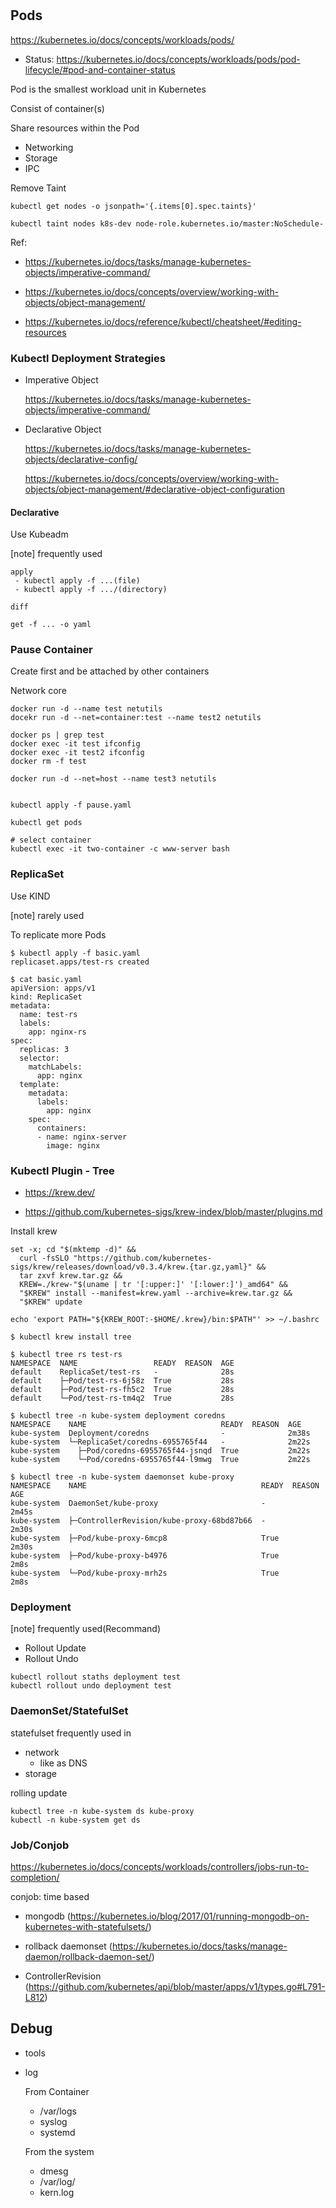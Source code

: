 #
## Pods
https://kubernetes.io/docs/concepts/workloads/pods/

- Status: https://kubernetes.io/docs/concepts/workloads/pods/pod-lifecycle/#pod-and-container-status


Pod is the smallest workload unit in Kubernetes

Consist of container(s)

Share resources within the Pod
  - Networking
  - Storage
  - IPC


Remove Taint

```
kubectl get nodes -o jsonpath='{.items[0].spec.taints}'

kubectl taint nodes k8s-dev node-role.kubernetes.io/master:NoSchedule-
```

Ref:
- https://kubernetes.io/docs/tasks/manage-kubernetes-objects/imperative-command/

- https://kubernetes.io/docs/concepts/overview/working-with-objects/object-management/

- https://kubernetes.io/docs/reference/kubectl/cheatsheet/#editing-resources


### Kubectl Deployment Strategies 
- Imperative Object
    
    https://kubernetes.io/docs/tasks/manage-kubernetes-objects/imperative-command/

- Declarative Object
    
    https://kubernetes.io/docs/tasks/manage-kubernetes-objects/declarative-config/

    https://kubernetes.io/docs/concepts/overview/working-with-objects/object-management/#declarative-object-configuration

#### Declarative
Use Kubeadm

[note] frequently used

```
apply
 - kubectl apply -f ...(file)
 - kubectl apply -f .../(directory)

diff

get -f ... -o yaml 
```

### Pause Container
Create first and be attached by other containers

Network core 

```
docker run -d --name test netutils
docekr run -d --net=container:test --name test2 netutils

docker ps | grep test
docker exec -it test ifconfig
docker exec -it test2 ifconfig
docker rm -f test

docker run -d --net=host --name test3 netutils


kubectl apply -f pause.yaml

kubectl get pods

# select container
kubectl exec -it two-container -c www-server bash
```

### ReplicaSet
Use KIND

[note] rarely used

To replicate more Pods

```
$ kubectl apply -f basic.yaml
replicaset.apps/test-rs created

$ cat basic.yaml
apiVersion: apps/v1
kind: ReplicaSet
metadata:
  name: test-rs
  labels:
    app: nginx-rs
spec:
  replicas: 3
  selector:
    matchLabels:
      app: nginx
  template:
    metadata:
      labels:
        app: nginx
    spec:
      containers:
      - name: nginx-server
        image: nginx
```

### Kubectl Plugin - Tree
- https://krew.dev/

- https://github.com/kubernetes-sigs/krew-index/blob/master/plugins.md

Install krew

```
set -x; cd "$(mktemp -d)" &&
  curl -fsSLO "https://github.com/kubernetes-sigs/krew/releases/download/v0.3.4/krew.{tar.gz,yaml}" &&
  tar zxvf krew.tar.gz &&
  KREW=./krew-"$(uname | tr '[:upper:]' '[:lower:]')_amd64" &&
  "$KREW" install --manifest=krew.yaml --archive=krew.tar.gz &&
  "$KREW" update 

echo 'export PATH="${KREW_ROOT:-$HOME/.krew}/bin:$PATH"' >> ~/.bashrc
```

```
$ kubectl krew install tree

$ kubectl tree rs test-rs
NAMESPACE  NAME                 READY  REASON  AGE
default    ReplicaSet/test-rs   -              28s
default    ├─Pod/test-rs-6j58z  True           28s
default    ├─Pod/test-rs-fh5c2  True           28s
default    └─Pod/test-rs-tm4q2  True           28s

$ kubectl tree -n kube-system deployment coredns
NAMESPACE    NAME                              READY  REASON  AGE
kube-system  Deployment/coredns                -              2m38s
kube-system  └─ReplicaSet/coredns-6955765f44   -              2m22s
kube-system    ├─Pod/coredns-6955765f44-jsnqd  True           2m22s
kube-system    └─Pod/coredns-6955765f44-l9mwg  True           2m22s

$ kubectl tree -n kube-system daemonset kube-proxy
NAMESPACE    NAME                                       READY  REASON  AGE
kube-system  DaemonSet/kube-proxy                       -              2m45s
kube-system  ├─ControllerRevision/kube-proxy-68bd87b66  -              2m30s
kube-system  ├─Pod/kube-proxy-6mcp8                     True           2m30s
kube-system  ├─Pod/kube-proxy-b4976                     True           2m8s
kube-system  └─Pod/kube-proxy-mrh2s                     True           2m8s
```

### Deployment

[note] frequently used(Recommand)

- Rollout Update
- Rollout Undo

```
kubectl rollout staths deployment test
kubectl rollout undo deployment test
```

### DaemonSet/StatefulSet

statefulset frequently used in  
  - network 
    - like as DNS
  - storage

rolling update

```
kubectl tree -n kube-system ds kube-proxy
kubectl -n kube-system get ds
```

### Job/Conjob
https://kubernetes.io/docs/concepts/workloads/controllers/jobs-run-to-completion/

conjob: time based

- mongodb (https://kubernetes.io/blog/2017/01/running-mongodb-on-kubernetes-with-statefulsets/)

- rollback daemonset (https://kubernetes.io/docs/tasks/manage-daemon/rollback-daemon-set/)

- ControllerRevision (https://github.com/kubernetes/api/blob/master/apps/v1/types.go#L791-L812)


 ## Debug
 - tools
 - log

    From Container
    - /var/logs
    - syslog
    - systemd

    From the system
    - dmesg
    - /var/log/
    - kern.log